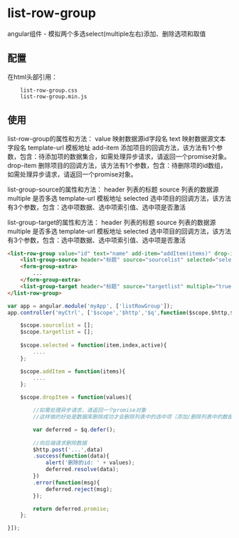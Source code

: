 # list-row-group
angular组件 - 模拟两个多选select(multiple左右)添加、删除选项和取值

## 配置
在html头部引用：  
```
    list-row-group.css
    list-row-group.min.js
```
## 使用
list-row-group的属性和方法：
value 映射数据源id字段名
text 映射数据源文本字段名
template-url 模板地址
add-item 添加项目的回调方法，该方法有1个参数，包含：待添加项的数据集合，如需处理异步请求，请返回一个promise对象。
drop-item 删除项目的回调方法，该方法有1个参数，包含：待删除项的id数组，如需处理异步请求，请返回一个promise对象。

list-group-source的属性和方法：
header 列表的标题
source 列表的数据源
multiple 是否多选
template-url 模板地址
selected 选中项目的回调方法，该方法有3个参数，包含：选中项数据、选中项索引值、选中项是否激活

list-group-target的属性和方法：
header 列表的标题
source 列表的数据源
multiple 是否多选
template-url 模板地址
selected 选中项目的回调方法，该方法有3个参数，包含：选中项数据、选中项索引值、选中项是否激活

```html
<list-row-group value="id" text="name" add-item="addItem(items)" drop-item="dropItem(values)">
	<list-group-source header="标题" source="sourcelist" selected="selected(item,index,active)"></list-group-source>
	<form-group-extra>
		...
	</form-group-extra>
	<list-group-target header="标题" source="targetlist" multiple="true"></list-group-target>
</list-row-group>

```

```javascript
var app = angular.module('myApp', ['listRowGroup']);
app.controller('myCtrl', ['$scope','$http','$q',function($scope,$http,$q) {

	$scope.sourcelist = [];
	$scope.targetlist = [];
	
	$scope.selected = function(item,index,active){
		....
	};

	$scope.addItem = function(items){
		....
	};

	$scope.dropItem = function(values){

		//如需处理异步请求，请返回一个promise对象
		//这样做的好处是数据库删除成功才会删除列表中的选中项（添加/删除列表中的数据由组件完成，用户只需关心与后端的交互），否则处理错误的回调方法。 

		var deferred = $q.defer();
		
		//向后端请求删除数据
		$http.post('...',data)
		.success(function(data){
			alert('删除的id: ' + values);
			deferred.resolve(data);
		})
		.error(function(msg){
			deferred.reject(msg);
		});

		return deferred.promise;
	};

}]);
```

